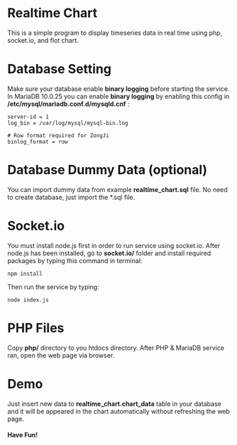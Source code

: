 # Realtime Chart

This is a simple program to display timeseries data in real time using php, socket.io, and flot chart.

# Database Setting

Make sure your database enable **binary logging**  before starting the service. In MariaDB 10.0.25 you can enable **binary logging** by enabling this config in **/etc/mysql/mariadb.conf.d/mysqld.cnf** :

```
server-id = 1
log_bin = /var/log/mysql/mysql-bin.log

# Row format required for ZongJi
binlog_format = row
```

# Database Dummy Data (optional)

You can import dummy data from example **realtime_chart.sql** file. No need to create database, just import the *.sql file.

# Socket.io

You must install node.js first in order to run service using socket.io. After node.js has been installed, go to **socket.io/** folder and install required packages by typing this command in terminal: 

```
npm install
```

Then run the service by typing:

```
node index.js
```

# PHP Files

Copy **php/** directory to you htdocs directory. After PHP & MariaDB service ran, open the web page via browser.

# Demo

Just insert new data to **realtime_chart.chart_data** table in your database and it will be appeared in the chart automatically without refreshing the web page.

#### Have Fun!
